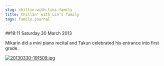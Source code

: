 ```yaml
---
slug: chillin-with-lins-family
title: Chillin' with Lin's family
tags: family,journal
---
```


##19:11 Saturday 30 March 2013

Mikarin did a mini piano recital and Takun celebrated his entrance into first grade.  
  
[![20130330-191509.jpg](/images/2013/03/20130330-191509.jpg)](/images/2013/03/20130330-191509.jpg)
